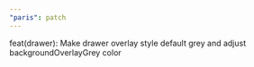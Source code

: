 ```yaml
---
"paris": patch
---
```


feat(drawer): Make drawer overlay style default grey and adjust backgroundOverlayGrey color
